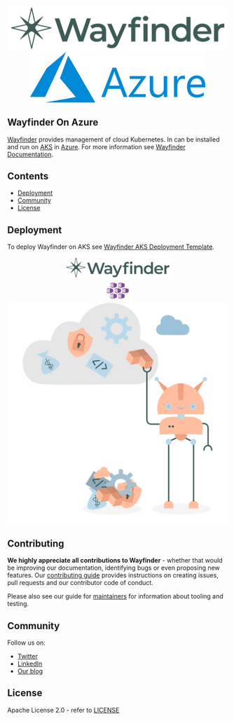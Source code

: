 <p align="center">
    <a href="https://www.appvia.io/wayfinder">
        <img alt="Wayfinder logo" title="Wayfinder" src="images/wayfinder-logo-color-horizontal.svg">
    </a>
    <a href="https://azure.microsoft.com/">
        <img alt="Azure logo" title="Azure" src="images/Microsoft_Azure_Logo.svg">
    </a>
</p>

Wayfinder On Azure
---

[Wayfinder](https://www.appvia.io/wayfinder) provides management of cloud Kubernetes. In can be installed and run on [AKS](https://azure.microsoft.com/en-gb/services/kubernetes-service/#overview) in [Azure](https://azure.microsoft.com/en-gb/). For more information see [Wayfinder Documentation](https://docs.appvia.io/wayfinder).

Contents
---
- [Deployment](#deployment)
- [Community](#community)
- [License](#license)

Deployment
---

To deploy Wayfinder on AKS see [Wayfinder AKS Deployment Template](./arm-template/README.md).

<p align="center">
    <a href="./arm-template/README.md" alt="Install Wayfinder on AKS in Azure">
    <img src="images/wayfinder-logo-color-horizontal.svg" height="50"/></br>
    <img src="images/AKS.svg" height="50"/></br></a>
    <img src="images/robot-organizing-the-cloud.svg">
</p>

Contributing
---
**We highly appreciate all contributions to Wayfinder** - whether that would be improving our documentation, identifying bugs or even proposing new features. Our [contributing guide](CONTRIBUTING.md) provides instructions on creating issues, pull requests and our contributor code of conduct.

Please also see our guide for [maintainers](MAINTAINERS.md) for information about tooling and testing.

Community
---
Follow us on:
- [Twitter](https://twitter.com/appvia_io)
- [LinkedIn](https://www.linkedin.com/company/appvia)
- [Our blog](https://www.appvia.io/blog)

License
---
Apache License 2.0 - refer to [LICENSE](LICENSE)
